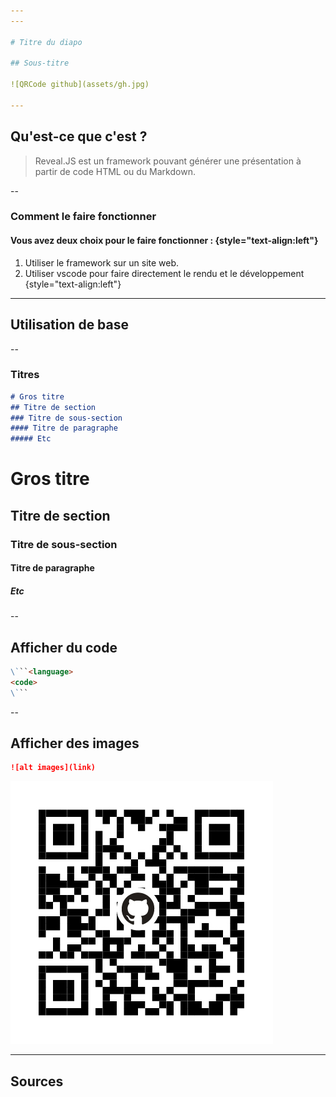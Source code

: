 ```yaml
---
---

# Titre du diapo

## Sous-titre

![QRCode github](assets/gh.jpg)

---
```


## Qu'est-ce que c'est ?

> Reveal.JS est un framework pouvant générer une présentation à partir de code HTML ou du Markdown.

--

### Comment le faire fonctionner

#### Vous avez deux choix pour le faire fonctionner : {style="text-align:left"}

1. Utiliser le framework sur un site web.
2. Utiliser vscode pour faire directement le rendu et le développement {style="text-align:left"}

---

## Utilisation de base

--

### Titres

```markdown
# Gros titre
## Titre de section 
### Titre de sous-section
#### Titre de paragraphe 
##### Etc
```

# Gros titre

## Titre de section

### Titre de sous-section

#### Titre de paragraphe

##### Etc

--

## Afficher du code

```markdown
\```<language>
<code>
\```
```

--

## Afficher des images

```markdown
![alt images](link)
```

![github](assets/gh.jpg)

---

## Sources
